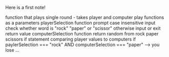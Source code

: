 Here is a first note!

function that plays single round - takes player and computer play functions as a parameters 
    playerSelection function
        prompt case insensitive input
            check whether word is "rock" "paper" or "scissor" otherwise input or exit
        return value
    computerSlelection function
        return random from rock paper scissors
    if statement comparing player values to computers
        if paylerSelection === "rock" AND computerSelection === "paper" –> you lose
        ...
